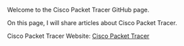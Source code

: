 Welcome to the Cisco Packet Tracer GitHub page.

On this page, I will share articles about Cisco Packet Tracer.

Cisco Packet Tracer Website: <a href="https://www.sysnettechsolutions.com/en/ciscopackettracer/">Cisco Packet Tracer</a>
